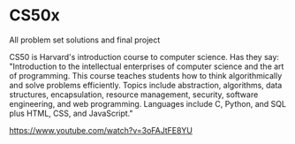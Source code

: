 # CS50x

All problem set solutions and final project 

CS50 is Harvard's introduction course to computer science. Has they say:
"Introduction to the intellectual enterprises of computer science and the art of programming. This course teaches students how to think algorithmically and solve problems efficiently. Topics include abstraction, algorithms, data structures, encapsulation, resource management, security, software engineering, and web programming. Languages include C, Python, and SQL plus HTML, CSS, and JavaScript."

https://www.youtube.com/watch?v=3oFAJtFE8YU
